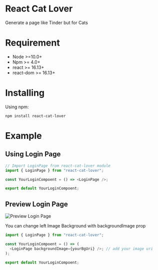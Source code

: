 # React Cat Lover
Generate a page like Tinder but for Cats

# Requirement
- Node >=10.0+
- Npm >= 4.0+
- react >= 16.13+
- react-dom >= 16.13+

# Installing
Using npm:
```
npm install react-cat-lover
```

# Example
## Using Login Page
```js
// Import LoginPage from react-cat-lover module
import { LoginPage } from "react-cat-lover";

const YourLoginCompoent = () => <LoginPage />;

export default YourLoginCompoent;
```

## Preview Login Page
![Preview Login Page](https://i.imgur.com/5P02jll.png)

You can change left Image Background with backgroundImage prop

```js
import { LoginPage } from "react-cat-lover";

const YourLoginCompoent = () => (
  <LoginPage backgroundImage={yourBgUri} />; // add your image uri
);

export default YourLoginCompoent;
```